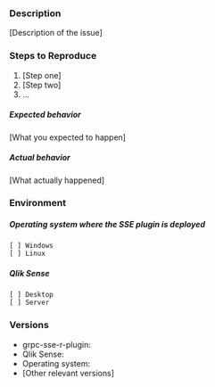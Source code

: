### Description

[Description of the issue]

### Steps to Reproduce

1. [Step one]
2. [Step two]
3. ...

##### Expected behavior

[What you expected to happen]

##### Actual behavior

[What actually happened]

### Environment

##### Operating system where the SSE plugin is deployed
```
[ ] Windows
[ ] Linux
```
##### Qlik Sense
```
[ ] Desktop
[ ] Server
```
### Versions

* grpc-sse-r-plugin:
* Qlik Sense:
* Operating system:
* [Other relevant versions]
